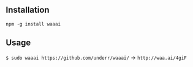 ## Installation

`npm -g install waaai`

## Usage

`$ sudo waaai https://github.com/underr/waaai/` → `http://waa.ai/4giF`
